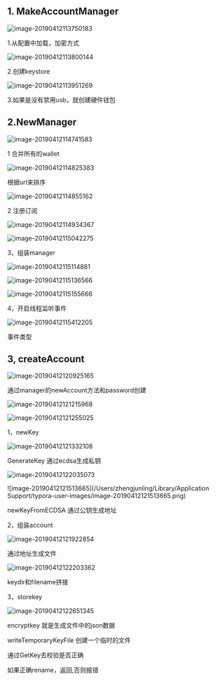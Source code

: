 ## 1. MakeAccountManager

![image-20190412113750183](https://ws3.sinaimg.cn/large/006tNc79ly1g1zp5d6ktpj30mk014gmo.jpg)

1.从配置中加载，加密方式

![image-20190412113800144](https://ws1.sinaimg.cn/large/006tNc79ly1g1zp5j1ouzj30lq03q767.jpg)

2.创建keystore 

![image-20190412113951269](https://ws1.sinaimg.cn/large/006tNc79ly1g1zp7gmp41j30rk0iqwo4.jpg)

3.如果是没有禁用usb，就创建硬件钱包

## 2.NewManager

![image-20190412114741583](https://ws3.sinaimg.cn/large/006tNc79ly1g1zpfmhe3rj30m205gq4w.jpg)

1 合并所有的wallet

![image-20190412114825383](https://ws2.sinaimg.cn/large/006tNc79ly1g1zpgdotlpj31660eck09.jpg)

根据url来排序

![image-20190412114855162](https://ws2.sinaimg.cn/large/006tNc79ly1g1zpgwj5j3j30o80a2tdj.jpg)

2 注册订阅

![image-20190412114934367](https://ws3.sinaimg.cn/large/006tNc79ly1g1zphkauw9j30ks0amq6p.jpg)

![image-20190412115042275](https://ws3.sinaimg.cn/large/006tNc79ly1g1zpiqt25bj30oy0500vh.jpg)

3，组装manager

![image-20190412115114881](https://ws2.sinaimg.cn/large/006tNc79ly1g1zpjb1wx8j307401sq34.jpg)

![image-20190412115136566](https://ws4.sinaimg.cn/large/006tNc79ly1g1zpjpw69xj30pa0o27c4.jpg)

![image-20190412115155666](https://ws3.sinaimg.cn/large/006tNc79ly1g1zpk1hoxpj30os0msag9.jpg)

4，开启线程监听事件

![image-20190412115412205](https://ws3.sinaimg.cn/large/006tNc79ly1g1zpme51fhj30zw0gy463.jpg)

事件类型

## 3, createAccount

![image-20190412120925165](https://ws4.sinaimg.cn/large/006tNc79ly1g1zq28u5b2j30vk01i75j.jpg)

通过manager的newAccount方法和password创建

![image-20190412121215968](https://ws3.sinaimg.cn/large/006tNc79ly1g1zq5741czj30ws0f0tfu.jpg)

![image-20190412121255025](https://ws4.sinaimg.cn/large/006tNc79ly1g1zq5xauv8j315y0keqc1.jpg)

1，newKey

![image-20190412121332108](https://ws3.sinaimg.cn/large/006tNc79ly1g1zq6isjutj30tg0aajvo.jpg)

GenerateKey 通过ecdsa生成私钥

![image-20190412122035073](https://ws3.sinaimg.cn/large/006tNc79ly1g1zqdv5ac5j30x40b6dmi.jpg)

![image-20190412121513665](/Users/zhengjunling/Library/Application Support/typora-user-images/image-20190412121513665.png)

newKeyFromECDSA  通过公钥生成地址

2，组装account

![image-20190412121922854](https://ws1.sinaimg.cn/large/006tNc79ly1g1zqclm5aoj310q08u0yo.jpg)

通过地址生成文件

![image-20190412122203362](https://ws3.sinaimg.cn/large/006tNc79ly1g1zqfeo2z2j30sg08mq6q.jpg)

keydir和filename拼接

3，storekey

![image-20190412122651345](https://ws2.sinaimg.cn/large/006tNc79ly1g1zqkdhkyyj30zp0u0h54.jpg)

encryptkey 就是生成文件中的json数据

writeTemporaryKeyFile 创建一个临时的文件

通过GetKey去校验是否正确

如果正确rename，返回,否则报错